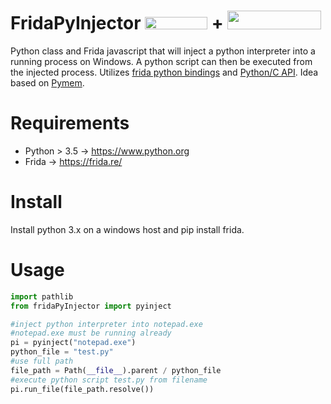 # FridaPyInjector <img src=https://frida.re/img/logotype.svg width=100 height=20/> + <img src=https://www.python.org/static/img/python-logo.png width=150 height=30 />
Python class and Frida javascript that will inject a python interpreter into a running process on Windows. A python script can then be executed from the injected process. Utilizes [frida python bindings](https://github.com/frida/frida-python) and [Python/C API](https://docs.python.org/3/c-api/index.html). Idea based on [Pymem](https://github.com/srounet/Pymem).

# Requirements
  - Python > 3.5 -> https://www.python.org
  - Frida -> https://frida.re/

# Install
Install python 3.x on a windows host and pip install frida.

# Usage
``` python
import pathlib
from fridaPyInjector import pyinject  

#inject python interpreter into notepad.exe
#notepad.exe must be running already
pi = pyinject("notepad.exe")
python_file = "test.py"
#use full path
file_path = Path(__file__).parent / python_file
#execute python script test.py from filename
pi.run_file(file_path.resolve())
```